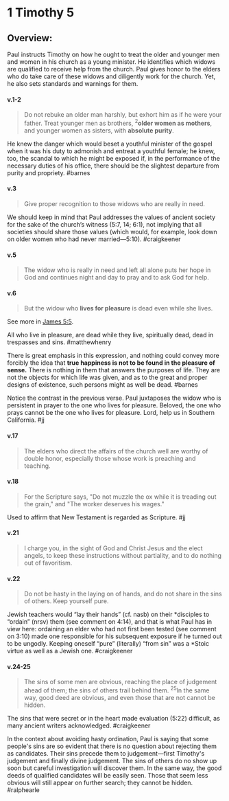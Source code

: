 # 1 Timothy 5

## Overview:
Paul instructs Timothy on how he ought to treat the older and younger men and women in his church as a young minister. He identifies which widows are qualified to receive help from the church. Paul gives honor to the elders who do take care of these widows and diligently work for the church. Yet, he also sets standards and warnings for them.


#### v.1-2
>Do not rebuke an older man harshly, but exhort him as if he were your father. Treat younger men as brothers, <sup>2</sup>**older women as mothers**, and younger women as sisters, with **absolute purity**.

He knew the danger which would beset a youthful minister of the gospel when it was his duty to admonish and entreat a youthful female; he knew, too, the scandal to which he might be exposed if, in the performance of the necessary duties of his office, there should be the slightest departure from purity and propriety.
#barnes 

#### v.3
>Give proper recognition to those widows who are really in need.

We should keep in mind that Paul addresses the values of ancient society for the sake of the church’s witness (5:7, 14; 6:1), not implying that all societies should share those values (which would, for example, look down on older women who had never married—5:10).
#craigkeener 

#### v.5
>The widow who is really in need and left all alone puts her hope in God and continues night and day to pray and to ask God for help.

#### v.6
>But the widow who **lives for pleasure** is dead even while she lives.

See more in [James 5:5](James5.md#v.5). 

All who live in pleasure, are dead while they live, spiritually dead, dead in trespasses and sins.
#matthewhenry 

There is great emphasis in this expression, and nothing could convey more forcibly the idea that **true happiness is not to be found in the pleasure of sense.** There is nothing in them that answers the purposes of life. They are not the objects for which life was given, and as to the great and proper designs of existence, such persons might as well be dead.
#barnes 

Notice the contrast in the previous verse. Paul juxtaposes the widow who is persistent in prayer to the one who lives for pleasure. Beloved, the one who prays cannot be the one who lives for pleasure. Lord, help us in Southern California.
#jj 

#### v.17
>The elders who direct the affairs of the church well are worthy of double honor, especially those whose work is preaching and teaching.

#### v.18
>For the Scripture says, "Do not muzzle the ox while it is treading out the grain," and "The worker deserves his wages."

Used to affirm that New Testament is regarded as Scripture.
#jj 

#### v.21
>I charge you, in the sight of God and Christ Jesus and the elect angels, to keep these instructions without partiality, and to do nothing out of favoritism.

#### v.22
>Do not be hasty in the laying on of hands, and do not share in the sins of others. Keep yourself pure.

Jewish teachers would “lay their hands” (cf. nasb) on their \*disciples to “ordain” (nrsv) them (see comment on 4:14), and that is what Paul has in view here: ordaining an elder who had not first been tested (see comment on 3:10) made one responsible for his subsequent exposure if he turned out to be ungodly. Keeping oneself “pure” (literally) “from sin” was a \*Stoic virtue as well as a Jewish one.
#craigkeener 

#### v.24-25
>The sins of some men are obvious, reaching the place of judgement ahead of them; the sins of others trail behind them. <sup>25</sup>In the same way, good deed are obvious, and even those that are not cannot be hidden.

The sins that were secret or in the heart made evaluation (5:22) difficult, as many ancient writers acknowledged.
#craigkeener 

In the context about avoiding hasty ordination, Paul is saying that some people's sins are so evident that there is no question about rejecting them as candidates. Their sins precede them to judgement—first Timothy's judgement and finally divine judgement. The sins of others do no show up soon but careful investigation will discover them. In the same way, the good deeds of qualified candidates will be easily seen. Those that seem less obvious will still appear on further search; they cannot be hidden.
#ralphearle 

